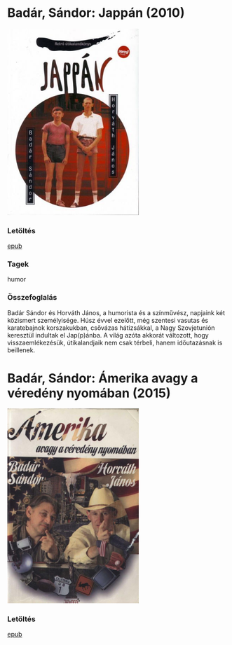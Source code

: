 # <a name="id_1710">Badár, Sándor: Jappán (2010)</a>
<img src="https://github.com/BercziSandor/calibre_lib/raw/main/Badar%2C%20Sandor/Jappan%20%281710%29/cover.jpg" alt="cover" width="300"/>

### Letöltés
[epub](https://github.com/BercziSandor/calibre_lib/raw/main/Badar%2C%20Sandor/Jappan%20%281710%29/Jappan%20-%20Badar%2C%20Sandor.epub)

### Tagek
humor

### Összefoglalás
Badár Sándor és Horváth János, a humorista és a színművész, napjaink két közismert személyisége. Húsz évvel ezelőtt, még szentesi vasutas és karatebajnok korszakukban, csővázas hátizsákkal, a Nagy Szovjetunión keresztül indultak el Jap(p)ánba. A világ azóta akkorát változott, hogy visszaemlékezésük, útikalandjaik nem csak térbeli, hanem időutazásnak is beillenek.


# <a name="id_1709">Badár, Sándor: Ámerika avagy a véredény nyomában (2015)</a>
<img src="https://github.com/BercziSandor/calibre_lib/raw/main/Badar%2C%20Sandor/Amerika%20avagy%20a%20veredeny%20nyomaban%20%281709%29/cover.jpg" alt="cover" width="300"/>

### Letöltés
[epub](https://github.com/BercziSandor/calibre_lib/raw/main/Badar%2C%20Sandor/Amerika%20avagy%20a%20veredeny%20nyomaban%20%281709%29/Amerika%20avagy%20a%20veredeny%20nyomab%20-%20Badar%2C%20Sandor.epub)

